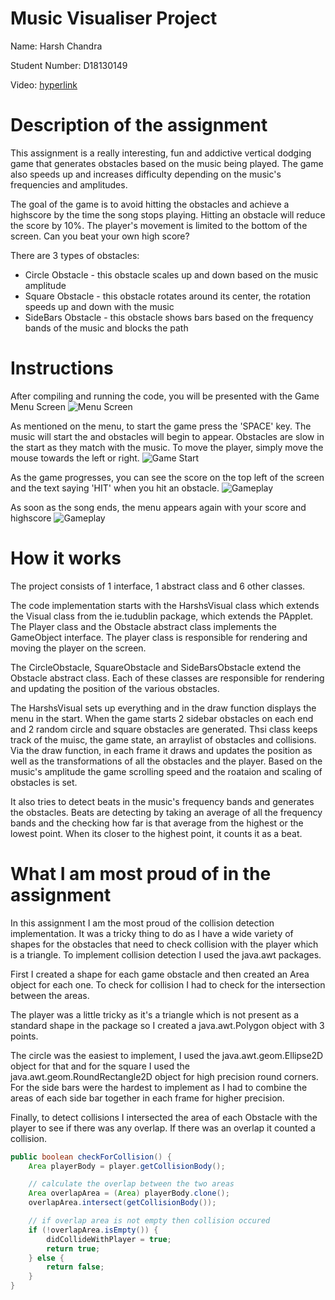 # Music Visualiser Project

Name: Harsh Chandra

Student Number: D18130149

Video: [hyperlink](https://youtu.be/pL-fTdxcWXc)

# Description of the assignment

This assignment is a really interesting, fun and addictive vertical dodging game that generates obstacles based on the music being played. The game also speeds up and increases difficulty depending on the music's frequencies and amplitudes.

The goal of the game is to avoid hitting the obstacles and achieve a highscore by the time the song stops playing. Hitting an obstacle will reduce the score by 10%. The player's movement is limited to the bottom of the screen. Can you beat your own high score?

There are 3 types of obstacles:

- Circle Obstacle - this obstacle scales up and down based on the music amplitude
- Square Obstacle - this obstacle rotates around its center, the rotation speeds up and down with the music
- SideBars Obstacle - this obstacle shows bars based on the frequency bands of the music and blocks the path

# Instructions

After compiling and running the code, you will be presented with the Game Menu Screen
![Menu Screen](images/menu.png)

As mentioned on the menu, to start the game press the 'SPACE' key. The music will start the and obstacles will begin to appear. Obstacles are slow in the start as they match with the music. To move the player, simply move the mouse towards the left or right.
![Game Start](images/gamestart.png)

As the game progresses, you can see the score on the top left of the screen and the text saying 'HIT' when you hit an obstacle.
![Gameplay](images/hit.png)

As soon as the song ends, the menu appears again with your score and highscore
![Gameplay](images/gameover.png)

# How it works

The project consists of 1 interface, 1 abstract class and 6 other classes.

The code implementation starts with the HarshsVisual class which extends the Visual class from the ie.tudublin package, which extends the PApplet. The Player class and the Obstacle abstract class implements the GameObject interface. The player class is responsible for rendering and moving the player on the screen.

The CircleObstacle, SquareObstacle and SideBarsObstacle extend the Obstacle abstract class. Each of these classes are responsible for rendering and updating the position of the various obstacles.

The HarshsVisual sets up everything and in the draw function displays the menu in the start. When the game starts 2 sidebar obstacles on each end and 2 random circle and square obstacles are generated. Thsi class keeps track of the muisc, the game state, an arraylist of obstacles and collisions. Via the draw function, in each frame it draws and updates the position as well as the transformations of all the obstacles and the player. Based on the music's amplitude the game scrolling speed and the roataion and scaling of obstacles is set.

It also tries to detect beats in the music's frequency bands and generates the obstacles. Beats are detecting by taking an average of all the frequency bands and the checking how far is that average from the highest or the lowest point. When its closer to the highest point, it counts it as a beat.

# What I am most proud of in the assignment

In this assignment I am the most proud of the collision detection implementation. It was a tricky thing to do as I have a wide variety of shapes for the obstacles that need to check collision with the player which is a triangle. To implement collision detection I used the java.awt packages.

First I created a shape for each game obstacle and then created an Area object for each one. To check for collision I had to check for the intersection between the areas.

The player was a little tricky as it's a triangle which is not present as a standard shape in the package so I created a java.awt.Polygon object with 3 points.

The circle was the easiest to implement, I used the java.awt.geom.Ellipse2D object for that and for the square I used the java.awt.geom.RoundRectangle2D object for high precision round corners.
For the side bars were the hardest to implement as I had to combine the areas of each side bar together in each frame for higher precision.

Finally, to detect collisions I intersected the area of each Obstacle with the player to see if there was any overlap. If there was an overlap it counted a collision.

```Java
public boolean checkForCollision() {
	Area playerBody = player.getCollisionBody();

	// calculate the overlap between the two areas
	Area overlapArea = (Area) playerBody.clone();
	overlapArea.intersect(getCollisionBody());

	// if overlap area is not empty then collision occured
	if (!overlapArea.isEmpty()) {
		didCollideWithPlayer = true;
		return true;
	} else {
		return false;
	}
}
```
